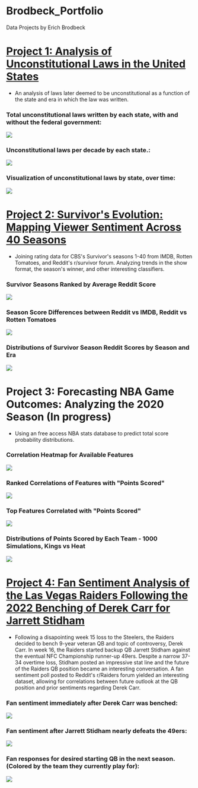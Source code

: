 # Brodbeck_Portfolio
Data Projects by Erich Brodbeck

# [Project 1: Analysis of Unconstitutional Laws in the United States](https://github.com/ebrodbeck/Unconstitutional_Laws)
- An analysis of laws later deemed to be unconstitutional as a function of the state and era in which the law was written.

### Total unconstitutional laws written by each state, with and without the federal government:
![](https://github.com/ebrodbeck/Unconstitutional_Laws/blob/main/Total%20Unconstitutional%20Laws%20by%20State.JPG)
### Unconstitutional laws per decade by each state.:
![](https://github.com/ebrodbeck/Unconstitutional_Laws/blob/main/Unconstitutional%20Laws%20per%20Decade%20by%20State.JPG)
### Visualization of unconstitutional laws by state, over time:
![](https://github.com/ebrodbeck/Unconstitutional_Laws/blob/main/Unconstitutional%20Laws%20by%20State%20and%20Time.jpg)
# [Project 2: Survivor's Evolution: Mapping Viewer Sentiment Across 40 Seasons](https://github.com/ebrodbeck/Survivor_Ratings)
- Joining rating data for CBS's Survivor's seasons 1-40 from IMDB, Rotten Tomatoes, and Reddit's r/survivor forum. Analyzing trends in the show format, the season's winner, and other interesting classifiers.
### Survivor Seasons Ranked by Average Reddit Score
![](https://github.com/ebrodbeck/Survivor_Ratings/blob/main/season%20rankings.jpg)
### Season Score Differences between Reddit vs IMDB, Reddit vs Rotten Tomatoes
![](https://github.com/ebrodbeck/Survivor_Ratings/blob/main/Difference%20in%20rating%20from%20various%20sources.jpg)
### Distributions of Survivor Season Reddit Scores by Season and Era
![](https://github.com/ebrodbeck/Survivor_Ratings/blob/main/Distributions%20of%20ratings%20by%20season.jpg)
# Project 3: Forecasting NBA Game Outcomes: Analyzing the 2020 Season (In progress)
- Using an free access NBA stats database to predict total score probability distributions.
### Correlation Heatmap for Available Features
![](https://github.com/ebrodbeck/NBA_Points_Model/blob/main/Correlation%20Heatmap.png)
### Ranked Correlations of Features with "Points Scored"
![](https://github.com/ebrodbeck/NBA_Points_Model/blob/main/Correlation%20with%20Points%20-%20All%20NBA%20Data.png)
### Top Features Correlated with "Points Scored"
![](https://github.com/ebrodbeck/NBA_Points_Model/blob/main/Significant%20Features%20to%20Points%20Scored.png)
### Distributions of Points Scored by Each Team - 1000 Simulations, Kings vs Heat
![](https://github.com/ebrodbeck/NBA_Points_Model/blob/main/Arbitrary%20Game%20-%20Team%20Points%20Distribution.png)

# [Project 4: Fan Sentiment Analysis of the Las Vegas Raiders Following the 2022 Benching of Derek Carr for Jarrett Stidham](https://github.com/ebrodbeck/Raiders_Fan_Sentiment)
- Following a disapointing week 15 loss to the Steelers, the Raiders decided to bench 9-year veteran QB and topic of controversy, Derek Carr. In week 16, the Raiders started backup QB Jarrett Stidham against the eventual NFC Championship runner-up 49ers. Despite a narrow 37-34 overtime loss, Stidham posted an impressive stat line and the future of the Raiders QB position became an interesting conversation. A fan sentiment poll posted to Reddit's r/Raiders forum yielded an interesting dataset, allowing for correlations between future outlook at the QB position and prior sentiments regarding Derek Carr.

### Fan sentiment immediately after Derek Carr was benched:
![](https://github.com/ebrodbeck/Raiders_Fan_Sentiment/blob/main/General%20Opinion%20on%20Who%20Should%20Finish%20This%20Season.png)

### Fan sentiment after Jarrett Stidham nearly defeats the 49ers:
![](https://github.com/ebrodbeck/Raiders_Fan_Sentiment/blob/main/General%20Opinion%20on%20Who%20Should%20Finish%20This%20Season%20After%20Playing%20the%2049ers.png)

### Fan responses for desired starting QB in the next season. (Colored by the team they currently play for):
![](https://github.com/ebrodbeck/Raiders_Fan_Sentiment/blob/main/General%20Preferred%20QB1%20Next%20Season.png)
